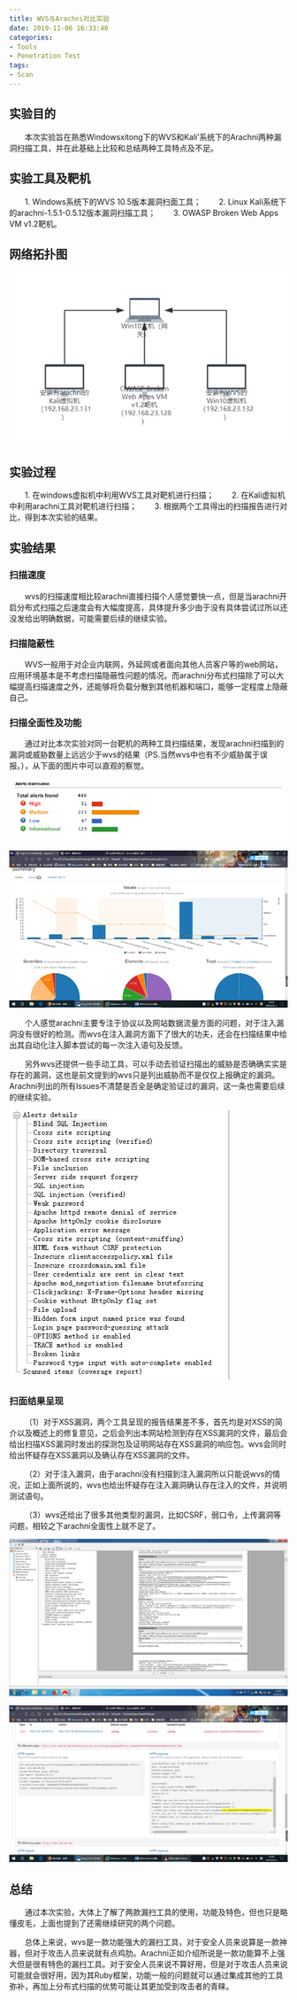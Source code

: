 ```yaml
---
title: WVS与Arachni对比实验
date: 2019-11-06 16:33:40
categories:
- Tools
- Penetration Test
tags:
- Scan
---
```

## 实验目的  

&emsp;&emsp;本次实验旨在熟悉Windowsxitong下的WVS和Kali’系统下的Arachni两种漏洞扫描工具，并在此基础上比较和总结两种工具特点及不足。

## 实验工具及靶机

&emsp;&emsp;1.	Windows系统下的WVS 10.5版本漏洞扫面工具；
&emsp;&emsp;2.	Linux Kali系统下的arachni-1.5.1-0.5.12版本漏洞扫描工具；
&emsp;&emsp;3.	OWASP Broken Web Apps VM v1.2靶机。

<!-- more -->

## 网络拓扑图

![实验网络拓扑图](/img/scan/scan1.png)

## 实验过程
&emsp;&emsp;1.	在windows虚拟机中利用WVS工具对靶机进行扫描；
&emsp;&emsp;2.	在Kali虚拟机中利用arachni工具对靶机进行扫描；
&emsp;&emsp;3.	根据两个工具得出的扫描报告进行对比，得到本次实验的结果。

## 实验结果

### 扫描速度

&emsp;&emsp;wvs的扫描速度相比较arachni直接扫描个人感觉要快一点，但是当arachni开启分布式扫描之后速度会有大幅度提高，具体提升多少由于没有具体尝试过所以还没发给出明确数据，可能需要后续的继续实验。

### 扫描隐蔽性

&emsp;&emsp;WVS一般用于对企业内联网，外延网或者面向其他人员客户等的web网站，应用环境基本是不考虑扫描隐蔽性问题的情况。而arachni分布式扫描除了可以大幅提高扫描速度之外，还能够将负载分散到其他机器和端口，能够一定程度上隐蔽自己。

### 扫描全面性及功能

&emsp;&emsp;通过对比本次实验对同一台靶机的两种工具扫描结果，发现arachni扫描到的漏洞或威胁数量上远远少于wvs的结果（PS.当然wvs中也有不少威胁属于误报。），从下面的图片中可以直观的察觉。

![WVS扫描结果概览](/img/scan/scan2.png)

![ arachni扫描结果概览（共45个Issues）](/img/scan/scan3.png)

&emsp;&emsp;个人感觉arachni主要专注于协议以及网站数据流量方面的问题，对于注入漏洞没有很好的检测。而wvs在注入漏洞方面下了很大的功夫，还会在扫描结果中给出其自动化注入脚本尝试的每一次注入语句及反馈。

&emsp;&emsp;另外wvs还提供一些手动工具，可以手动去验证扫描出的威胁是否确确实实是存在的漏洞，这也是前文提到的wvs只是列出威胁而不是仅仅上报确定的漏洞。Arachni列出的所有Issues不清楚是否全是确定验证过的漏洞，这一条也需要后续的继续实验。

![wvs扫描到的漏洞类型列表](/img/scan/scan4.png)

### 扫面结果呈现

&emsp;&emsp;（1）对于XSS漏洞，两个工具呈现的报告结果差不多，首先均是对XSS的简介以及概述上的修复意见，之后会列出本网站检测到存在XSS漏洞的文件，最后会给出扫描XSS漏洞时发出的探测包及证明网站存在XSS漏洞的响应包。wvs会同时给出怀疑存在XSS漏洞以及确认存在XSS漏洞的文件。

&emsp;&emsp;（2）对于注入漏洞，由于arachni没有扫描到注入漏洞所以只能说wvs的情况，正如上面所说的，wvs也给出怀疑存在注入漏洞确认存在注入的文件，并说明测试语句。

&emsp;&emsp;（3）wvs还给出了很多其他类型的漏洞，比如CSRF，弱口令，上传漏洞等问题，相较之下arachni全面性上就不足了。

![wvs扫描的请求及响应包](/img/scan/scan5.png)

![arachni扫描的请求及响应包](/img/scan/scan6.png)

## 总结
&emsp;&emsp;通过本次实验，大体上了解了两款漏扫工具的使用，功能及特色，但也只是略懂皮毛，上面也提到了还需继续研究的两个问题。

&emsp;&emsp;总体上来说，wvs是一款功能强大的漏扫工具，对于安全人员来说算是一款神器，但对于攻击人员来说就有点鸡肋。Arachni正如介绍所说是一款功能算不上强大但是很有特色的漏扫工具。对于安全人员来说不算好用，但是对于攻击人员来说可能就会很好用，因为其Ruby框架，功能一般的问题就可以通过集成其他的工具弥补，再加上分布式扫描的优势可能让其更加受到攻击者的青睐。

